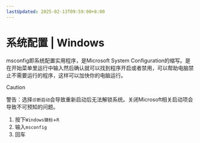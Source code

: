 ```yaml
---
lastUpdated: 2025-02-13T09:59:00+8:00
---
```


# 系统配置 | Windows

msconfig即系统配置实用程序，是Microsoft System Configuration的缩写。是在开始菜单里运行中输入然后确认就可以找到程序开启或者禁用，可以帮助电脑禁止不需要运行的程序，这样可以加快你的电脑运行。

> [!CAUTION]
> 警告：选择`诊断启动`会导致重新启动后无法解锁系统。关闭Microsoft相关启动项会导致不可预知的问题。

1. 按下`Windows徽标`+`R`
2. 输入`msconfig`
3. 回车
